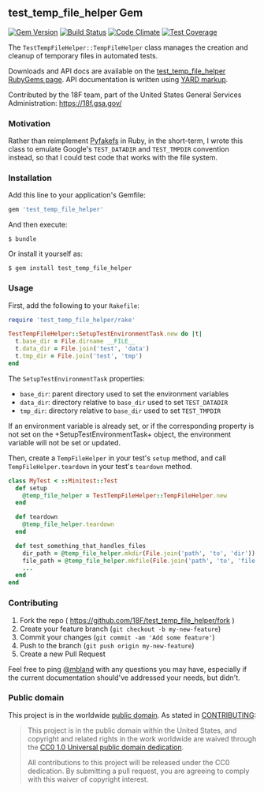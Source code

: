## test_temp_file_helper Gem

[![Gem Version](https://badge.fury.io/rb/test_temp_file_helper.svg)](https://badge.fury.io/rb/test_temp_file_helper)
[![Build Status](https://travis-ci.org/18F/test_temp_file_helper.svg?branch=master)](https://travis-ci.org/18F/test_temp_file_helper)
[![Code Climate](https://codeclimate.com/github/18F/test_temp_file_helper/badges/gpa.svg)](https://codeclimate.com/github/18F/test_temp_file_helper)
[![Test Coverage](https://codeclimate.com/github/18F/test_temp_file_helper/badges/coverage.svg)](https://codeclimate.com/github/18F/test_temp_file_helper)

The `TestTempFileHelper::TempFileHelper` class manages the creation and
cleanup of temporary files in automated tests.

Downloads and API docs are available on the [test_temp_file_helper RubyGems
page](https://rubygems.org/gems/test_temp_file_helper). API documentation is
written using [YARD markup](http://yardoc.org/).

Contributed by the 18F team, part of the United States General Services
Administration: https://18f.gsa.gov/

### Motivation

Rather than reimplement [Pyfakefs](http://code.google.com/p/pyfakefs) in Ruby,
in the short-term, I wrote this class to emulate Google's `TEST_DATADIR` and
`TEST_TMPDIR` convention instead, so that I could test code that works with
the file system.

### Installation

Add this line to your application's Gemfile:

```ruby
gem 'test_temp_file_helper'
```

And then execute:
```
$ bundle
```

Or install it yourself as:
```
$ gem install test_temp_file_helper
```

### Usage

First, add the following to your `Rakefile`:

```ruby
require 'test_temp_file_helper/rake'

TestTempFileHelper::SetupTestEnvironmentTask.new do |t|
  t.base_dir = File.dirname __FILE__
  t.data_dir = File.join('test', 'data')
  t.tmp_dir = File.join('test', 'tmp')
end
```
The `SetupTestEnvironmentTask` properties:
- `base_dir`: parent directory used to set the environment variables
- `data_dir`: directory relative to `base_dir` used to set `TEST_DATADIR`
- `tmp_dir`: directory relative to `base_dir` used to set `TEST_TMPDIR`

If an environment variable is already set, or if the corresponding property is
not set on the +SetupTestEnvironmentTask+ object, the environment variable
will not be set or updated.

Then, create a `TempFileHelper` in your test's `setup` method, and call
`TempFileHelper.teardown` in your test's `teardown` method.

```ruby
class MyTest < ::Minitest::Test
  def setup
    @temp_file_helper = TestTempFileHelper::TempFileHelper.new
  end

  def teardown
    @temp_file_helper.teardown
  end

  def test_something_that_handles_files
    dir_path = @temp_file_helper.mkdir(File.join('path', 'to', 'dir'))
    file_path = @temp_file_helper.mkfile(File.join('path', 'to', 'file'))
    ...
  end
end
```

### Contributing

1. Fork the repo ( https://github.com/18F/test_temp_file_helper/fork )
2. Create your feature branch (`git checkout -b my-new-feature`)
3. Commit your changes (`git commit -am 'Add some feature'`)
4. Push to the branch (`git push origin my-new-feature`)
5. Create a new Pull Request

Feel free to ping [@mbland](https://github.com/mbland) with any questions you
may have, especially if the current documentation should've addressed your
needs, but didn't.

### Public domain

This project is in the worldwide [public domain](LICENSE.md). As stated in
[CONTRIBUTING](CONTRIBUTING.md):

> This project is in the public domain within the United States, and copyright
> and related rights in the work worldwide are waived through the
> [CC0 1.0 Universal public domain dedication](https://creativecommons.org/publicdomain/zero/1.0/).
>
> All contributions to this project will be released under the CC0 dedication.
> By submitting a pull request, you are agreeing to comply with this waiver of
> copyright interest.
